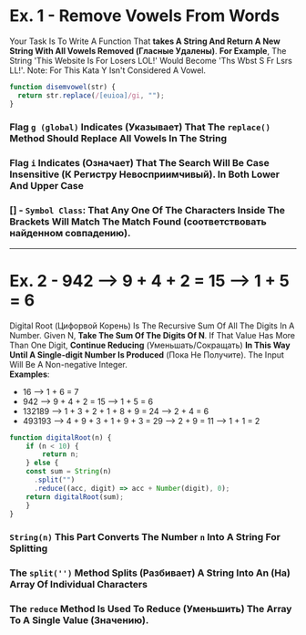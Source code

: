 # Ex. 1 - Remove Vowels From Words
Your Task Is To Write A Function That **takes A String And Return A New String With All Vowels Removed (Гласные Удалены)**. **For Example**, The String 'This Website Is For Losers LOL!' Would Become 'Ths Wbst S Fr Lsrs LL!'. Note: For This Kata Y Isn't Considered A Vowel.

```javascript
function disemvowel(str) {
  return str.replace(/[euioa]/gi, "");
}
```

<!-- <span style="color:red;">Это красный текст</span> -->

### Flag `g (global)` Indicates (Указывает) That The `replace()` Method Should Replace All Vowels In The String  
### Flag `i` Indicates (Означает) That The Search Will Be Case Insensitive (К Регистру Невосприимчивый). In Both Lower And Upper Case
### [] - ``Symbol Class``: That Any One Of The Characters Inside The Brackets Will Match The Match Found (соответствовать найденном совпадению).

___
# Ex. 2 - 942  -->  9 + 4 + 2 = 15  -->  1 + 5 = 6
Digital Root (Цифорвой Корень) Is The Recursive Sum Of All The Digits In A Number. Given N, **Take The Sum Of The Digits Of N**. If That Value Has More Than One Digit, **Continue Reducing** (Уменьшать/Сокращать) **In This Way Until A Single-digit Number Is Produced** (Пока Не Получите). The Input Will Be A Non-negative Integer.  
**Examples**: 
* 16  -->  1 + 6 = 7
* 942  -->  9 + 4 + 2 = 15  -->  1 + 5 = 6
* 132189  -->  1 + 3 + 2 + 1 + 8 + 9 = 24  -->  2 + 4 = 6
* 493193  -->  4 + 9 + 3 + 1 + 9 + 3 = 29  -->  2 + 9 = 11  -->  1 + 1 = 2
```javascript
function digitalRoot(n) {
    if (n < 10) {
        return n;
    } else {
    const sum = String(n)
      .split("")
      .reduce((acc, digit) => acc + Number(digit), 0);
    return digitalRoot(sum);
    }
}
```

### `String(n)` This Part Converts The Number `n` Into A String For Splitting
### The `split('')` Method Splits (Разбивает) A String Into An (На) Array Of Individual Characters
### The `reduce` Method Is Used To Reduce (Уменьшить) The Array To A Single Value (Значению). 
